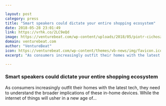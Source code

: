 ```yaml
---

layout: post
category: press
title: "Smart speakers could dictate your entire shopping ecosystem"
date: 2018-05-28 23:01:49
link: https://vrhk.co/2LC9eQd
image: https://venturebeat.com/wp-content/uploads/2018/05/piotr-cichosz-414542-unsplash-e1527522424727.jpg?fit=1200%2C800&strip=all
domain: venturebeat.com
author: "VentureBeat"
icon: https://venturebeat.com/wp-content/themes/vb-news/img/favicon.ico
excerpt: "As consumers increasingly outfit their homes with the latest tech, they need to understand the broader implications of these in-home devices. While the internet of things will usher in a new age of…"

---
```


### Smart speakers could dictate your entire shopping ecosystem

As consumers increasingly outfit their homes with the latest tech, they need to understand the broader implications of these in-home devices. While the internet of things will usher in a new age of…